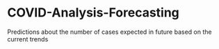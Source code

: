 # COVID-Analysis-Forecasting
Predictions about the number of cases expected in future based on the current trends

